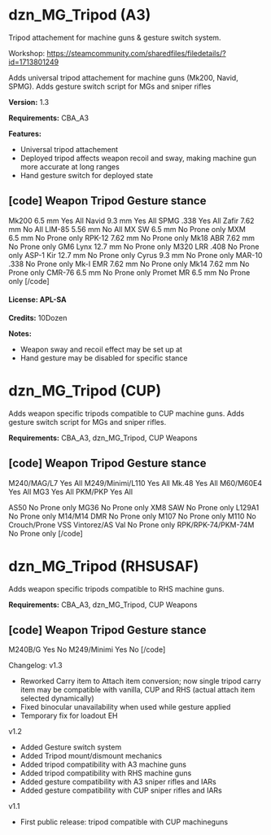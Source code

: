 ﻿# dzn_MG_Tripod (A3)
Tripod attachement for machine guns & gesture switch system.

Workshop: https://steamcommunity.com/sharedfiles/filedetails/?id=1713801249

Adds universal tripod attachement for machine guns (Mk200, Navid, SPMG).
Adds gesture switch script for MGs and sniper rifles

**Version:** 1.3

**Requirements:** CBA_A3

**Features:**
- Universal tripod attachement 
- Deployed tripod affects weapon recoil and sway, making machine gun more accurate at long ranges
- Hand gesture switch for deployed state

[code]
Weapon				Tripod		Gesture stance
-----------------------------------------------
Mk200 6.5 mm		Yes			All
Navid 9.3 mm		Yes			All
SPMG .338			Yes			All
Zafir 7.62 mm		No			All
LIM-85 5.56 mm		No			All
MX SW 6.5 mm		No			Prone only
MXM 6.5 mm			No			Prone only
RPK-12 7.62 mm		No			Prone only
Mk18 ABR 7.62 mm	No			Prone only 
GM6 Lynx 12.7 mm	No			Prone only 
M320 LRR .408		No			Prone only 
ASP-1 Kir 12.7 mm	No			Prone only 
Cyrus 9.3 mm		No			Prone only 
MAR-10 .338			No			Prone only 
Mk-I EMR 7.62 mm	No			Prone only 
Mk14 7.62 mm		No			Prone only 
CMR-76 6.5 mm		No			Prone only 
Promet MR 6.5 mm	No			Prone only 
[/code]

#### License: APL-SA

**Credits:** 10Dozen

**Notes:**

- Weapon sway and recoil effect may be set up at
- Hand gesture may be disabled for specific stance


# dzn_MG_Tripod (CUP)

Adds weapon specific tripods compatible to CUP machine guns.
Adds gesture switch script for MGs and sniper rifles.

**Requirements:** CBA_A3, dzn_MG_Tripod, CUP Weapons

[code]
Weapon				Tripod		Gesture stance
-----------------------------------------------
M240/MAG/L7			Yes			All
M249/Minimi/L110	Yes			All
Mk.48				Yes			All
M60/M60E4			Yes			All
MG3					Yes			All
PKM/PKP				Yes			All

AS50				No			Prone only
MG36				No			Prone only
XM8 SAW				No			Prone only
L129A1				No			Prone only
M14/M14 DMR			No			Prone only
M107				No			Prone only
M110				No			Crouch/Prone
VSS Vintorez/AS Val	No			Prone only
RPK/RPK-74/PKM-74M	No			Prone only
[/code]


# dzn_MG_Tripod (RHSUSAF)

Adds weapon specific tripods compatible to RHS machine guns.

**Requirements:** CBA_A3, dzn_MG_Tripod, CUP Weapons

[code]
Weapon				Tripod		Gesture stance
-----------------------------------------------
M240B/G				Yes			No
M249/Minimi			Yes			No
[/code]

Changelog:
v1.3
- Reworked Carry item to Attach item conversion; now single tripod carry item may be compatible with vanilla, CUP and RHS (actual attach item selected dynamically)
- Fixed binocular unavailability when used while gesture applied
- Temporary fix for loadout EH

v1.2
- Added Gesture switch system
- Added Tripod mount/dismount mechanics
- Added tripod compatibility with A3 machine guns
- Added tripod compatibility with RHS machine guns
- Added gesture compatibility with A3 sniper rifles and IARs
- Added gesture compatibility with CUP sniper rifles and IARs

v1.1
- First public release: tripod compatible with CUP machineguns
